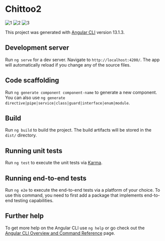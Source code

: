 # Chittoo2
![1](https://user-images.githubusercontent.com/56192331/150503214-5131d4f0-b9a9-4d2e-b435-2c4909418043.png)
![2](https://user-images.githubusercontent.com/56192331/150503223-22698713-7f08-4240-9076-39826e443608.png)
![3](https://user-images.githubusercontent.com/56192331/150503228-ef1b1aed-288a-4d5d-a9db-7c1baf030ad5.png)

This project was generated with [Angular CLI](https://github.com/angular/angular-cli) version 13.1.3.

## Development server

Run `ng serve` for a dev server. Navigate to `http://localhost:4200/`. The app will automatically reload if you change any of the source files.

## Code scaffolding

Run `ng generate component component-name` to generate a new component. You can also use `ng generate directive|pipe|service|class|guard|interface|enum|module`.

## Build

Run `ng build` to build the project. The build artifacts will be stored in the `dist/` directory.

## Running unit tests

Run `ng test` to execute the unit tests via [Karma](https://karma-runner.github.io).

## Running end-to-end tests

Run `ng e2e` to execute the end-to-end tests via a platform of your choice. To use this command, you need to first add a package that implements end-to-end testing capabilities.

## Further help

To get more help on the Angular CLI use `ng help` or go check out the [Angular CLI Overview and Command Reference](https://angular.io/cli) page.
